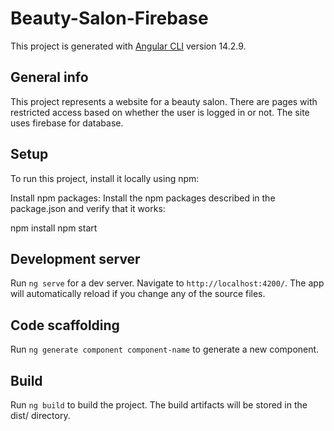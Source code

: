 # Beauty-Salon-Firebase

This project is generated with [Angular CLI](https://github.com/angular/angular-cli) version 14.2.9.

## General info

This project represents a website for a beauty salon. 
There are pages with restricted access based on whether the user is logged in or not.
The site uses firebase for database.

## Setup

To run this project, install it locally using npm:

Install npm packages:
Install the npm packages described in the package.json and verify that it works:

npm install
npm start

## Development server

Run `ng serve` for a dev server. Navigate to `http://localhost:4200/`. The app will automatically reload if you change any of the source files.

## Code scaffolding

Run `ng generate component component-name` to generate a new component.

## Build
Run `ng build` to build the project. The build artifacts will be stored in the dist/ directory.
